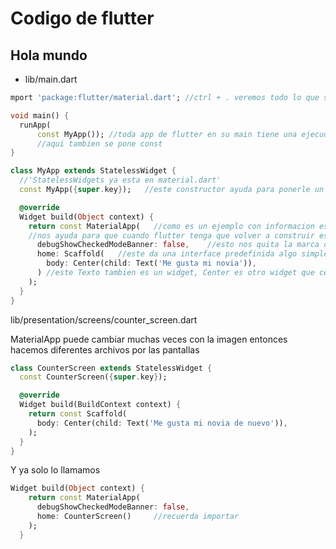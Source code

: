# Codigo de flutter

## Hola mundo  
* lib/main.dart 
```dart
mport 'package:flutter/material.dart'; //ctrl + . veremos todo lo que se imoporto

void main() {
  runApp(
      const MyApp()); //toda app de flutter en su main tiene una ejecucion de un widget principal, runApp espera resivir un widget
      //aqui tambien se pone const 
}

class MyApp extends StatelessWidget {
  //'StatelessWidgets ya esta en material.dart'
  const MyApp({super.key});   //este constructor ayuda para ponerle un key ya que con eso podemos identificar nuestros widgets

  @override
  Widget build(Object context) {
    return const MaterialApp(   //como es un ejemplo con informacion estatica, no cambiara se pone const
    //nos ayuda para que cuando flutter tenga que volver a construir esta pieza ya este toda construida y que no cambiara
      debugShowCheckedModeBanner: false,    //esto nos quita la marca de 'debug' que aparece arriba de la aplicacion
      home: Scaffold(   //este da una interface predefinida algo simple
        body: Center(child: Text('Me gusta mi novia')),
      ) //este Texto tambien es un widget, Center es otro widget que centra lo que tenga su hijo
    );
  }
}
```

lib/presentation/screens/counter_screen.dart

MaterialApp puede cambiar muchas veces con la imagen entonces hacemos diferentes archivos por las pantallas
```dart         
class CounterScreen extends StatelessWidget {
  const CounterScreen({super.key});

  @override
  Widget build(BuildContext context) {
    return const Scaffold(
      body: Center(child: Text('Me gusta mi novia de nuevo')),
    );
  }
}
```
Y ya solo lo llamamos 
```dart
Widget build(Object context) {
    return const MaterialApp(   
      debugShowCheckedModeBanner: false,
      home: CounterScreen()     //recuerda importar
    );
  }
```